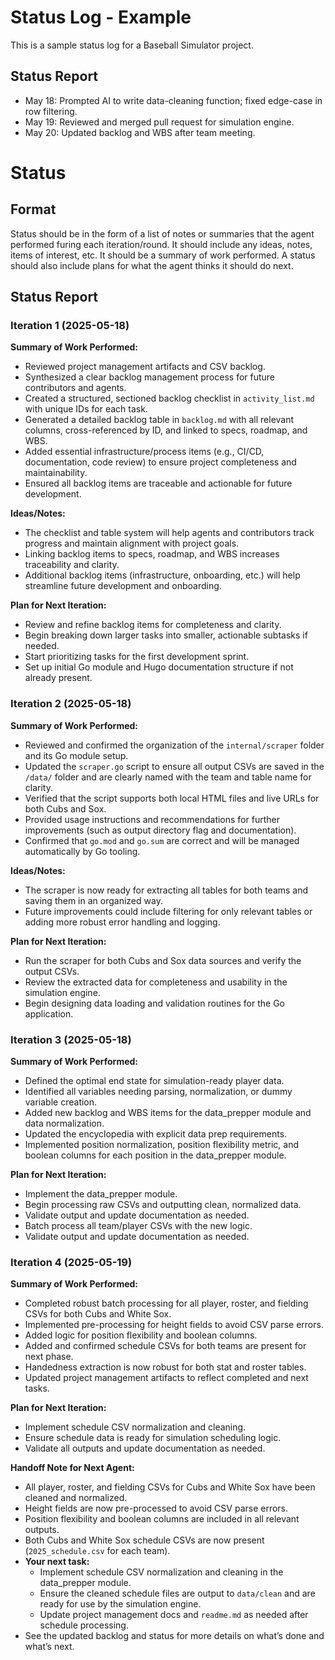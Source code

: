 # Status Log - Example

This is a sample status log for a Baseball Simulator project.

## Status Report

- May 18: Prompted AI to write data-cleaning function; fixed edge-case in row filtering.
- May 19: Reviewed and merged pull request for simulation engine.
- May 20: Updated backlog and WBS after team meeting.

# Status

## Format
Status should be in the form of a list of notes or summaries that the agent performed furing each iteration/round. It should include any ideas, notes, items of interest, etc. It should be a summary of work performed. A status should also include plans for what the agent thinks it should do next.

## Status Report

### Iteration 1 (2025-05-18)

**Summary of Work Performed:**
- Reviewed project management artifacts and CSV backlog.
- Synthesized a clear backlog management process for future contributors and agents.
- Created a structured, sectioned backlog checklist in `activity_list.md` with unique IDs for each task.
- Generated a detailed backlog table in `backlog.md` with all relevant columns, cross-referenced by ID, and linked to specs, roadmap, and WBS.
- Added essential infrastructure/process items (e.g., CI/CD, documentation, code review) to ensure project completeness and maintainability.
- Ensured all backlog items are traceable and actionable for future development.

**Ideas/Notes:**
- The checklist and table system will help agents and contributors track progress and maintain alignment with project goals.
- Linking backlog items to specs, roadmap, and WBS increases traceability and clarity.
- Additional backlog items (infrastructure, onboarding, etc.) will help streamline future development and onboarding.

**Plan for Next Iteration:**
- Review and refine backlog items for completeness and clarity.
- Begin breaking down larger tasks into smaller, actionable subtasks if needed.
- Start prioritizing tasks for the first development sprint.
- Set up initial Go module and Hugo documentation structure if not already present.

### Iteration 2 (2025-05-18)

**Summary of Work Performed:**
- Reviewed and confirmed the organization of the `internal/scraper` folder and its Go module setup.
- Updated the `scraper.go` script to ensure all output CSVs are saved in the `/data/` folder and are clearly named with the team and table name for clarity.
- Verified that the script supports both local HTML files and live URLs for both Cubs and Sox.
- Provided usage instructions and recommendations for further improvements (such as output directory flag and documentation).
- Confirmed that `go.mod` and `go.sum` are correct and will be managed automatically by Go tooling.

**Ideas/Notes:**
- The scraper is now ready for extracting all tables for both teams and saving them in an organized way.
- Future improvements could include filtering for only relevant tables or adding more robust error handling and logging.

**Plan for Next Iteration:**
- Run the scraper for both Cubs and Sox data sources and verify the output CSVs.
- Review the extracted data for completeness and usability in the simulation engine.
- Begin designing data loading and validation routines for the Go application.

### Iteration 3 (2025-05-18)

**Summary of Work Performed:**
- Defined the optimal end state for simulation-ready player data.
- Identified all variables needing parsing, normalization, or dummy variable creation.
- Added new backlog and WBS items for the data_prepper module and data normalization.
- Updated the encyclopedia with explicit data prep requirements.
- Implemented position normalization, position flexibility metric, and boolean columns for each position in the data_prepper module.

**Plan for Next Iteration:**
- Implement the data_prepper module.
- Begin processing raw CSVs and outputting clean, normalized data.
- Validate output and update documentation as needed.
- Batch process all team/player CSVs with the new logic.
- Validate output and update documentation as needed.

### Iteration 4 (2025-05-19)

**Summary of Work Performed:**
- Completed robust batch processing for all player, roster, and fielding CSVs for both Cubs and White Sox.
- Implemented pre-processing for height fields to avoid CSV parse errors.
- Added logic for position flexibility and boolean columns.
- Added and confirmed schedule CSVs for both teams are present for next phase.
- Handedness extraction is now robust for both stat and roster tables.
- Updated project management artifacts to reflect completed and next tasks.

**Plan for Next Iteration:**
- Implement schedule CSV normalization and cleaning.
- Ensure schedule data is ready for simulation scheduling logic.
- Validate all outputs and update documentation as needed.

**Handoff Note for Next Agent:**

- All player, roster, and fielding CSVs for Cubs and White Sox have been cleaned and normalized.
- Height fields are now pre-processed to avoid CSV parse errors.
- Position flexibility and boolean columns are included in all relevant outputs.
- Both Cubs and White Sox schedule CSVs are now present (`2025_schedule.csv` for each team).
- **Your next task:**  
  - Implement schedule CSV normalization and cleaning in the data_prepper module.
  - Ensure the cleaned schedule files are output to `data/clean` and are ready for use by the simulation engine.
  - Update project management docs and `readme.md` as needed after schedule processing.
- See the updated backlog and status for more details on what’s done and what’s next.
